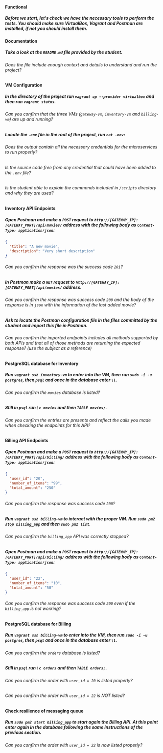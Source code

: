 #### Functional

##### Before we start, let's check we have the necessary tools to perform the tests. You should make sure VirtualBox, Vagrant and Postman are installed, if not you should install them.

#### Documentation

##### Take a look at the `README.md` file provided by the student.

###### Does the file include enough context and details to understand and run the project?

#### VM Configuration

##### In the directory of the project run `vagrant up --provider virtualbox` and then run `vagrant status`.

###### Can you confirm that the three VMs (`gateway-vm`, `inventory-vm` and `billing-vm`) are up and running?

##### Locate the `.env` file in the root of the project, run `cat .env`:

###### Does the output contain all the necessary credentials for the microservices to run properly?

###### Is the source code free from any credential that could have been added to the `.env` file?

###### Is the student able to explain the commands included in `/scripts` directory and why they are used?

#### Inventory API Endpoints

##### Open Postman and make a `POST` request to `http://[GATEWAY_IP]:[GATEWAY_PORT]/api/movies/` address with the following body as `Content-Type: application/json`:

```json
{
  "title": "A new movie",
  "description": "Very short description"
}
```

###### Can you confirm the response was the success code `201`?

##### In Postman make a `GET` request to `http://[GATEWAY_IP]:[GATEWAY_PORT]/api/movies/` address.

###### Can you confirm the response was success code `200` and the body of the response is in `json` with the information of the last added movie?

##### Ask to locate the Postman configuration file in the files committed by the student and import this file in Postman.

###### Can you confirm the imported endpoints includes all methods supported by both APIs and that all of those methods are returning the expected response? (use the subject as a reference)

#### PostgreSQL database for Inventory

##### Run `vagrant ssh inventory-vm` to enter into the VM, then run `sudo -i -u postgres`, then `psql` and once in the database enter `\l`.

###### Can you confirm the `movies` database is listed?

##### Still in `psql` run `\c movies` and then `TABLE movies;`.

###### Can you confirm the entries are presents and reflect the calls you made when checking the endpoints for this API?

#### Billing API Endpoints

##### Open Postman and make a `POST` request to `http://[GATEWAY_IP]:[GATEWAY_PORT]/api/billing/` address with the following body as `Content-Type: application/json`:

```json
{
  "user_id": "20",
  "number_of_items": "99",
  "total_amount": "250"
}
```

###### Can you confirm the response was success code `200`?

##### Run `vagrant ssh billing-vm` to interact with the proper VM. Run `sudo pm2 stop billing_app` and then `sudo pm2 list`.

###### Can you confirm the `billing_app` API was correctly stopped?

##### Open Postman and make a `POST` request to `http://[GATEWAY_IP]:[GATEWAY_PORT]/api/billing/` address with the following body as `Content-Type: application/json`:

```json
{
  "user_id": "22",
  "number_of_items": "10",
  "total_amount": "50"
}
```

###### Can you confirm the response was success code `200` even if the `billing_app` is not working?

#### PostgreSQL database for Billing

##### Run `vagrant ssh billing-vm` to enter into the VM, then run `sudo -i -u postgres`, then `psql` and once in the database enter `\l`.

###### Can you confirm the `orders` database is listed?

##### Still in `psql` run `\c orders` and then `TABLE orders;`.

###### Can you confirm the order with `user_id = 20` is listed properly?

###### Can you confirm the order with `user_id = 22` is NOT listed?

#### Check resilience of messaging queue

##### Run `sudo pm2 start billing_app` to start again the Billing API. At this point enter again in the database following the same instructions of the previous section.

###### Can you confirm the order with `user_id = 22` is now listed properly?
